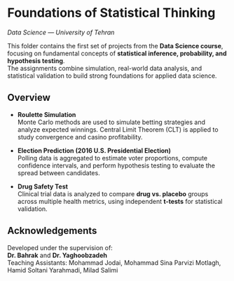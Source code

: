 ﻿
# Foundations of Statistical Thinking

_Data Science — University of Tehran_

This folder contains the first set of projects from the **Data Science course**, focusing on fundamental concepts of **statistical inference, probability, and hypothesis testing**.  
The assignments combine simulation, real-world data analysis, and statistical validation to build strong foundations for applied data science.

## Overview

- **Roulette Simulation**  
  Monte Carlo methods are used to simulate betting strategies and analyze expected winnings. Central Limit Theorem (CLT) is applied to study convergence and casino profitability.

- **Election Prediction (2016 U.S. Presidential Election)**  
  Polling data is aggregated to estimate voter proportions, compute confidence intervals, and perform hypothesis testing to evaluate the spread between candidates.

- **Drug Safety Test**  
  Clinical trial data is analyzed to compare **drug vs. placebo** groups across multiple health metrics, using independent **t-tests** for statistical validation.

## Acknowledgements

Developed under the supervision of:  
**Dr. Bahrak** and **Dr. Yaghoobzadeh**  
Teaching Assistants: Mohammad Jodai, Mohammad Sina Parvizi Motlagh,  
Hamid Soltani Yarahmadi, Milad Salimi  

